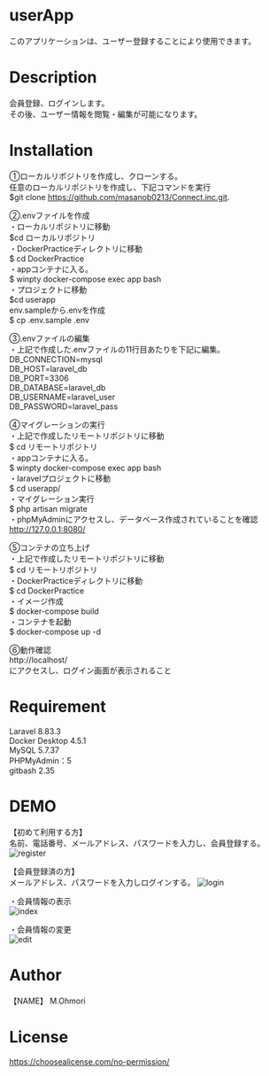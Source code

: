 # userApp
このアプリケーションは、ユーザー登録することにより使用できます。

# Description
会員登録、ログインします。  
その後、ユーザー情報を閲覧・編集が可能になります。

# Installation
①ローカルリポジトリを作成し、クローンする。  
任意のローカルリポジトリを作成し、下記コマンドを実行  
$git clone https://github.com/masanob0213/Connect.inc.git.

②.envファイルを作成  
・ローカルリポジトリに移動  
$cd ローカルリポジトリ  
・DockerPracticeディレクトリに移動  
$ cd DockerPractice  
・appコンテナに入る。  
$ winpty docker-compose exec app bash  
・プロジェクトに移動  
$cd userapp  
env.sampleから.envを作成  
$ cp .env.sample .env

③.envファイルの編集  
・上記で作成した.envファイルの11行目あたりを下記に編集。  
DB_CONNECTION=mysql  
DB_HOST=laravel_db  
DB_PORT=3306  
DB_DATABASE=laravel_db  
DB_USERNAME=laravel_user  
DB_PASSWORD=laravel_pass  

④マイグレーションの実行  
・上記で作成したリモートリポジトリに移動  
$ cd リモートリポジトリ  
・appコンテナに入る。  
$ winpty docker-compose exec app bash  
・laravelプロジェクトに移動  
$ cd userapp/  
・マイグレーション実行  
$ php artisan migrate  
・phpMyAdminにアクセスし、データベース作成されていることを確認  
http://127.0.0.1:8080/

⑤コンテナの立ち上げ  
・上記で作成したリモートリポジトリに移動  
$ cd リモートリポジトリ  
・DockerPracticeディレクトリに移動  
$ cd DockerPractice  
・イメージ作成  
$ docker-compose build  
・コンテナを起動  
$ docker-compose up -d  

⑥動作確認  
http://localhost/  
にアクセスし、ログイン画面が表示されること

# Requirement
Laravel 8.83.3  
Docker Desktop 4.5.1  
MySQL 5.7.37  
PHPMyAdmin：5  
gitbash 2.35

# DEMO
【初めて利用する方】  
名前、電話番号、メールアドレス、パスワードを入力し、会員登録する。  
![register](https://user-images.githubusercontent.com/90172942/156915134-343e86ed-4914-4ab3-ac7e-067f1f20af70.png)


【会員登録済の方】  
メールアドレス、パスワードを入力しログインする。
![login](https://user-images.githubusercontent.com/90172942/156915193-db78d1f0-5bc5-44db-8681-49e8ee7c96e3.png)

・会員情報の表示  
![index](https://user-images.githubusercontent.com/90172942/156907822-ed002b9f-a9df-4bb4-9a8a-de609e1afb5a.png)

・会員情報の変更  
![edit](https://user-images.githubusercontent.com/90172942/156907796-3b8f89d9-9699-4dbc-863e-54fc47ae45a5.png)

# Author
【NAME】 M.Ohmori  

# License  
https://choosealicense.com/no-permission/

